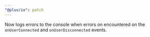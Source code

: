 ```yaml
---
"@pluv/io": patch
---
```


Now logs errors to the console when errors on encountered on the `onUserConnected` and `onUserDisconnected` events.
